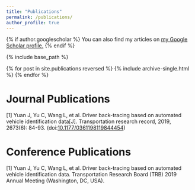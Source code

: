 ```yaml
---
title: "Publications"
permalink: /publications/
author_profile: true
---
```


{% if author.googlescholar %}
  You can also find my articles on <u><a href="{{author.googlescholar}}">my Google Scholar profile</a>.</u>
{% endif %}

{% include base_path %}

{% for post in site.publications reversed %}
  {% include archive-single.html %}
{% endfor %}

# Journal Publications

[1] Yuan J, Yu C, Wang L, et al. Driver back-tracing based on automated vehicle identification data[J]. Transportation research record, 2019, 2673(6): 84-93. (doi:[10.1177/0361198119844454](https://journals.sagepub.com/doi/abs/10.1177/0361198119844454)) 



# Conference Publications

[1] Yuan J, Yu C, Wang L, et al. Driver back-tracing based on automated vehicle identification data. Transportation Research Board (TRB) 2019 Annual Meeting (Washington, DC, USA).


